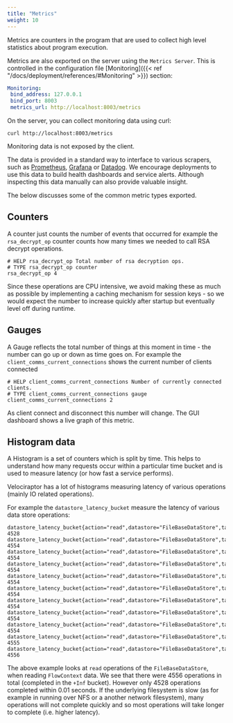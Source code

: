 ```yaml
---
title: "Metrics"
weight: 10
---
```


Metrics are counters in the program that are used to collect high
level statistics about program execution.

Metrics are also exported on the server using the `Metrics
Server`. This is controlled in the configuration file [Monitoring]({{< ref "/docs/deployment/references/#Monitoring" >}})
section:

```yaml
Monitoring:
 bind_address: 127.0.0.1
 bind_port: 8003
 metrics_url: http://localhost:8003/metrics
```

On the server, you can collect monitoring data using curl:

```
curl http://localhost:8003/metrics
```

Monitoring data is not exposed by the client.

The data is provided in a standard way to interface to various
scrapers, such as
[Prometheus](https://github.com/prometheus/prometheus),
[Grafana](https://grafana.com/) or
[Datadog](https://www.datadoghq.com/). We encourage deployments to use
this data to build health dashboards and service alerts. Although
inspecting this data manually can also provide valuable insight.

The below discusses some of the common metric types exported.

## Counters

A counter just counts the number of events that occurred for example
the `rsa_decrypt_op` counter counts how many times we needed to call
RSA decrypt operations.

```
# HELP rsa_decrypt_op Total number of rsa decryption ops.
# TYPE rsa_decrypt_op counter
rsa_decrypt_op 4
```

Since these operations are CPU intensive, we avoid making these as
much as possible by implementing a caching mechanism for session
keys - so we would expect the number to increase quickly after startup
but eventually level off during runtime.


## Gauges

A Gauge reflects the total number of things at this moment in time -
the number can go up or down as time goes on. For example the
`client_comms_current_connections` shows the current number of clients
connected

```
# HELP client_comms_current_connections Number of currently connected clients.
# TYPE client_comms_current_connections gauge
client_comms_current_connections 2
```

As client connect and disconnect this number will change. The GUI
dashboard shows a live graph of this metric.

## Histogram data

A Histogram is a set of counters which is split by time. This helps to
understand how many requests occur within a particular time bucket and
is used to measure latency (or how fast a service performs).

Velociraptor has a lot of histograms measuring latency of various
operations (mainly IO related operations).

For example the `datastore_latency_bucket` measure the latency of various data store operations:

```
datastore_latency_bucket{action="read",datastore="FileBaseDataStore",tag="FlowContext",le="0.01"} 4528
datastore_latency_bucket{action="read",datastore="FileBaseDataStore",tag="FlowContext",le="0.060000000000000005"} 4554
datastore_latency_bucket{action="read",datastore="FileBaseDataStore",tag="FlowContext",le="0.11000000000000001"} 4554
datastore_latency_bucket{action="read",datastore="FileBaseDataStore",tag="FlowContext",le="0.16000000000000003"} 4554
datastore_latency_bucket{action="read",datastore="FileBaseDataStore",tag="FlowContext",le="0.21000000000000002"} 4554
datastore_latency_bucket{action="read",datastore="FileBaseDataStore",tag="FlowContext",le="0.26"} 4554
datastore_latency_bucket{action="read",datastore="FileBaseDataStore",tag="FlowContext",le="0.31"} 4554
datastore_latency_bucket{action="read",datastore="FileBaseDataStore",tag="FlowContext",le="0.36"} 4554
datastore_latency_bucket{action="read",datastore="FileBaseDataStore",tag="FlowContext",le="0.41"} 4554
datastore_latency_bucket{action="read",datastore="FileBaseDataStore",tag="FlowContext",le="0.45999999999999996"} 4555
datastore_latency_bucket{action="read",datastore="FileBaseDataStore",tag="FlowContext",le="+Inf"} 4556
```

The above example looks at `read` operations of the
`FileBaseDataStore`, when reading `FlowContext` data. We see that
there were 4556 operations in total (completed in the `+Inf`
bucket). However only 4528 operations completed within 0.01
seconds. If the underlying filesystem is slow (as for example in
running over NFS or a another network filesystem), many operations
will not complete quickly and so most operations will take longer to
complete (i.e. higher latency).
